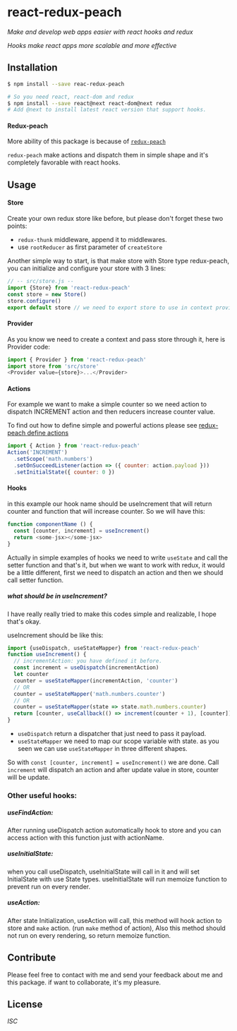 # react-redux-peach

_Make and develop web apps easier with react hooks and redux_


_Hooks make react apps more scalable and more effective_
## Installation
```bash
$ npm install --save reac-redux-peach

# So you need react, react-dom and redux
$ npm install --save react@next react-dom@next redux
# Add @next to install latest react version that support hooks.
```

#### Redux-peach 
More ability of this package is because of 
[`redux-peach`](https://github.com/borvelt/redux-peach)

`redux-peach` make actions and dispatch them in simple shape and it's 
completely favorable with react hooks.


## Usage
#### Store
Create your own redux store like before, but please don't forget these two 
points: 

- `redux-thunk` middleware, append it to middlewares.
- use `rootReducer` as first parameter of `createStore`

Another simple way to start, is that make store with Store type redux-peach, 
you can initialize and configure your store with 3 lines:
```javascript
// -- src/store.js --
import {Store} from 'react-redux-peach'
const store = new Store()
store.configure()
export default store // we need to export store to use in context provider.
```
#### Provider
As you know we need to create a context and pass store through it, here is 
Provider code: 
```javascript 
import { Provider } from 'react-redux-peach'
import store from 'src/store'
<Provider value={store}>...</Provider>
```
#### Actions
For example we want to make a simple counter so we need action to dispatch 
INCREMENT action and then reducers increase counter value.

To find out how to define simple and powerful actions please see 
[redux-peach define actions](https://github.com/borvelt/redux-peach#make-action)

```javascript
import { Action } from 'react-redux-peach'
Action('INCREMENT')
  .setScope('math.numbers')
  .setOnSucceedListener(action => ({ counter: action.payload }))
  .setInitialState({ counter: 0 })
```

#### Hooks
in this example our hook name should be useIncrement that will return counter
 and function that will increase counter. So we will have this:
```javascript
function componentName () {
  const [counter, increment] = useIncrement()
  return <some-jsx></some-jsx>
}
```
Actually in simple examples of hooks we need to write `useState` and call the
 setter function and that's it, but when we want to work with redux, it would
  be a little different, first we need to dispatch an action and then we
   should call setter function.
##### what should be in useIncrement?
I have really really tried to make this codes simple and realizable, I hope 
that's okay.
 
useIncrement should be like this:
```javascript
import {useDispatch, useStateMapper} from 'react-redux-peach'
function useIncrement() {
  // incrementAction: you have defined it before.
  const increment = useDispatch(incrementAction)
  let counter
  counter = useStateMapper(incrementAction, 'counter')
  // OR
  counter = useStateMapper('math.numbers.counter')
  // OR
  counter = useStateMapper(state => state.math.numbers.counter)
  return [counter, useCallback(() => increment(counter + 1), [counter])]
}
```
- `useDispatch` return a dispatcher that just need to pass it payload.
- `useStateMapper` we need to map our scope variable with state. as you seen 
we can use `useStateMapper` in three different shapes.

So with `const [counter, increment] = useIncrement()` we are done. Call 
`increment` will dispatch an action and after update value in store, counter 
will be update.

### Other useful hooks:
##### useFindAction:
After running useDispatch action automatically hook to store and you can 
access action with this function just with actionName.
##### useInitialState:
when you call useDispatch, useInitialState will call in it and will set 
InitialState with use State types. useInitialState will run memoize function 
to prevent run on every render.
##### useAction:
After state Initialization, useAction will call, this method will hook action
 to store and `make` action. (run `make` method of action), Also this method 
 should not run on every rendering, so return memoize function.

## Contribute
Please feel free to contact with me and send your feedback about me and this 
package.
if want to collaborate, it's my pleasure.

## License
*ISC*

